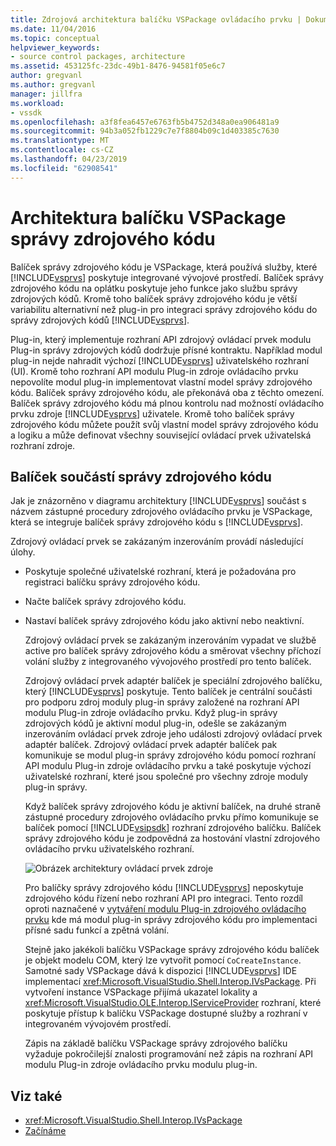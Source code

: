 ```yaml
---
title: Zdrojová architektura balíčku VSPackage ovládacího prvku | Dokumentace Microsoftu
ms.date: 11/04/2016
ms.topic: conceptual
helpviewer_keywords:
- source control packages, architecture
ms.assetid: 453125fc-23dc-49b1-8476-94581f05e6c7
author: gregvanl
ms.author: gregvanl
manager: jillfra
ms.workload:
- vssdk
ms.openlocfilehash: a3f8fea6457e6763fb5b4752d348a0ea906481a9
ms.sourcegitcommit: 94b3a052fb1229c7e7f8804b09c1d403385c7630
ms.translationtype: MT
ms.contentlocale: cs-CZ
ms.lasthandoff: 04/23/2019
ms.locfileid: "62908541"
---
```

# <a name="source-control-vspackage-architecture"></a>Architektura balíčku VSPackage správy zdrojového kódu
Balíček správy zdrojového kódu je VSPackage, která používá služby, které [!INCLUDE[vsprvs](../../code-quality/includes/vsprvs_md.md)] poskytuje integrované vývojové prostředí. Balíček správy zdrojového kódu na oplátku poskytuje jeho funkce jako službu správy zdrojových kódů. Kromě toho balíček správy zdrojového kódu je větší variabilitu alternativní než plug-in pro integraci správy zdrojového kódu do správy zdrojových kódů [!INCLUDE[vsprvs](../../code-quality/includes/vsprvs_md.md)].

 Plug-in, který implementuje rozhraní API zdrojový ovládací prvek modulu Plug-in správy zdrojových kódů dodržuje přísné kontraktu. Například modul plug-in nejde nahradit výchozí [!INCLUDE[vsprvs](../../code-quality/includes/vsprvs_md.md)] uživatelského rozhraní (UI). Kromě toho rozhraní API modulu Plug-in zdroje ovládacího prvku nepovolíte modul plug-in implementovat vlastní model správy zdrojového kódu. Balíček správy zdrojového kódu, ale překonává oba z těchto omezení. Balíček správy zdrojového kódu má plnou kontrolu nad možností ovládacího prvku zdroje [!INCLUDE[vsprvs](../../code-quality/includes/vsprvs_md.md)] uživatele. Kromě toho balíček správy zdrojového kódu můžete použít svůj vlastní model správy zdrojového kódu a logiku a může definovat všechny související ovládací prvek uživatelská rozhraní zdroje.

## <a name="source-control-package-components"></a>Balíček součástí správy zdrojového kódu
 Jak je znázorněno v diagramu architektury [!INCLUDE[vsprvs](../../code-quality/includes/vsprvs_md.md)] součást s názvem zástupné procedury zdrojového ovládacího prvku je VSPackage, která se integruje balíček správy zdrojového kódu s [!INCLUDE[vsprvs](../../code-quality/includes/vsprvs_md.md)].

 Zdrojový ovládací prvek se zakázaným inzerováním provádí následující úlohy.

- Poskytuje společné uživatelské rozhraní, která je požadována pro registraci balíčku správy zdrojového kódu.

- Načte balíček správy zdrojového kódu.

- Nastaví balíček správy zdrojového kódu jako aktivní nebo neaktivní.

  Zdrojový ovládací prvek se zakázaným inzerováním vypadat ve službě active pro balíček správy zdrojového kódu a směrovat všechny příchozí volání služby z integrovaného vývojového prostředí pro tento balíček.

  Zdrojový ovládací prvek adaptér balíček je speciální zdrojového balíčku, který [!INCLUDE[vsprvs](../../code-quality/includes/vsprvs_md.md)] poskytuje. Tento balíček je centrální součásti pro podporu zdroj moduly plug-in správy založené na rozhraní API modulu Plug-in zdroje ovládacího prvku. Když plug-in správy zdrojových kódů je aktivní modul plug-in, odešle se zakázaným inzerováním ovládací prvek zdroje jeho události zdrojový ovládací prvek adaptér balíček. Zdrojový ovládací prvek adaptér balíček pak komunikuje se modul plug-in správy zdrojového kódu pomocí rozhraní API modulu Plug-in zdroje ovládacího prvku a také poskytuje výchozí uživatelské rozhraní, které jsou společné pro všechny zdroje moduly plug-in správy.

  Když balíček správy zdrojového kódu je aktivní balíček, na druhé straně zástupné procedury zdrojového ovládacího prvku přímo komunikuje se balíček pomocí [!INCLUDE[vsipsdk](../../extensibility/includes/vsipsdk_md.md)] rozhraní zdrojového balíčku. Balíček správy zdrojového kódu je zodpovědná za hostování vlastní zdrojového ovládacího prvku uživatelského rozhraní.

  ![Obrázek architektury ovládací prvek zdroje](../../extensibility/internals/media/vsipsccarch.gif "VSIPSCCArch")

  Pro balíčky správy zdrojového kódu [!INCLUDE[vsprvs](../../code-quality/includes/vsprvs_md.md)] neposkytuje zdrojového kódu řízení nebo rozhraní API pro integraci. Tento rozdíl oproti naznačené v [vytváření modulu Plug-in zdrojového ovládacího prvku](../../extensibility/internals/creating-a-source-control-plug-in.md) kde má modul plug-in správy zdrojového kódu pro implementaci přísné sadu funkcí a zpětná volání.

  Stejně jako jakékoli balíčku VSPackage správy zdrojového kódu balíček je objekt modelu COM, který lze vytvořit pomocí `CoCreateInstance`. Samotné sady VSPackage dává k dispozici [!INCLUDE[vsprvs](../../code-quality/includes/vsprvs_md.md)] IDE implementací <xref:Microsoft.VisualStudio.Shell.Interop.IVsPackage>. Při vytvoření instance VSPackage přijímá ukazatel lokality a <xref:Microsoft.VisualStudio.OLE.Interop.IServiceProvider> rozhraní, které poskytuje přístup k balíčku VSPackage dostupné služby a rozhraní v integrovaném vývojovém prostředí.

  Zápis na základě balíčku VSPackage správy zdrojového balíčku vyžaduje pokročilejší znalosti programování než zápis na rozhraní API modulu Plug-in zdroje ovládacího prvku modulu plug-in.

## <a name="see-also"></a>Viz také
- <xref:Microsoft.VisualStudio.Shell.Interop.IVsPackage>
- [Začínáme](../../extensibility/internals/getting-started-with-source-control-vspackages.md)